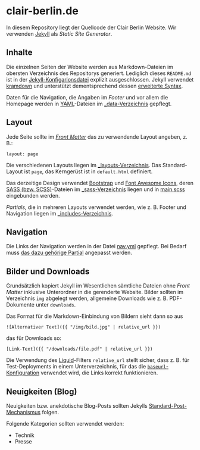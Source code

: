 # clair-berlin.de

In diesem Repository liegt der Quellcode der Clair Berlin Website. Wir
verwenden [Jekyll](https://jekyllrb.com/) als _Static Site Generator_.

## Inhalte

Die einzelnen Seiten der Website werden aus Markdown-Dateien im obersten
Verzeichnis des Repositorys generiert. Lediglich dieses `README.md` ist in der
[Jekyll-Konfigarionsdatei](_config.yml) explizit ausgeschlossen. Jekyll
verwendet [kramdown](https://kramdown.gettalong.org/) und unterstützt
dementsprechend dessen [erweiterte
Syntax](https://kramdown.gettalong.org/syntax.html).

Daten für die Navigation, die Angaben im _Footer_ und vor allem die Homepage
werden in [YAML](https://yaml.org/)-Dateien im [\_data-Verzeichnis](_data/)
gepflegt.

## Layout

Jede Seite sollte im [_Front Matter_](https://jekyllrb.com/docs/front-matter/)
das zu verwendende Layout angeben, z. B.:

```
layout: page
```

Die verschiedenen Layouts liegen im [\_layouts-Verzeichnis](_layouts/). Das
Standard-Layout ist `page`, das Kerngerüst ist in `default.html` definiert.

Das derzeitige Design verwendet [Bootstrap](https://getbootstrap.com/) und
[Font Awesome Icons](https://fontawesome.com/icons/), deren [SASS (bzw.
SCSS)](https://sass-lang.com/)-Dateien im [\_sass-Verzeichnis](_sass) liegen
und in [main.scss](css/main.scss) eingebunden werden.

_Partials_, die in mehreren Layouts verwendet werden, wie z. B. Footer und
Navigation liegen im [\_includes-Verzeichnis](_includes).

## Navigation

Die Links der Navigation werden in der Datei [nav.yml](_data/nav.yml) gepflegt.
Bei Bedarf muss [das dazu gehörige Partial](_includes/nav.html) angepasst
werden.

## Bilder und Downloads

Grundsätzlich kopiert Jekyll im Wesentlichen sämtliche Dateien ohne _Front
Matter_ inklusive Unterordner in die gerenderte Website. Bilder sollten im
Verzeichnis `img` abgelegt werden, allgemeine Downloads wie z. B. PDF-Dokumente
unter `downloads`.

Das Format für die Markdown-Einbindung von Bildern sieht dann so aus

```
![Alternativer Text]({{ "/img/bild.jpg" | relative_url }})
```

das für Downloads so:

```
[Link-Text]({{ "/downloads/file.pdf" | relative_url }})
```

Die Verwendung des [Liquid](https://jekyllrb.com/docs/liquid/)-Filters
`relative_url` stellt sicher, dass z. B. für Test-Deployments in einem
Unterverzeichnis, für das die
[`baseurl`-Konfiguration](https://jekyllrb.com/docs/configuration/options/)
verwendet wird, die Links korrekt funktionieren.

## Neuigkeiten (Blog)

Neuigkeiten bzw. anekdotische Blog-Posts sollten Jekylls
[Standard-Post-Mechanismus](https://jekyllrb.com/docs/posts/) folgen.

Folgende Kategorien sollten verwendet werden:

* Technik
* Presse
